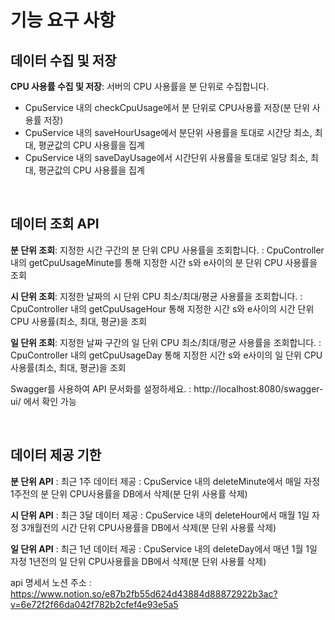 # 기능 요구 사항



## 데이터 수집 및 저장


**CPU 사용률 수집 및 저장**: 서버의 CPU 사용률을 분 단위로 수집합니다.
- CpuService 내의 checkCpuUsage에서 분 단위로 CPU사용률 저장(분 단위 사용률 저장)
- CpuService 내의 saveHourUsage에서 분단위 사용률을 토대로 시간당 최소, 최대, 평균값의 CPU 사용률을 집계
- CpuService 내의 saveDayUsage에서 시간단위 사용률을 토대로 일당 최소, 최대, 평균값의 CPU 사용률을 집계


<br/>


## 데이터 조회 API

**분 단위 조회**: 지정한 시간 구간의 분 단위 CPU 사용률을 조회합니다. : CpuController 내의 getCpuUsageMinute를 통해 지정한 시간 s와 e사이의 분 단위 CPU 사용률을 조회


**시 단위 조회**: 지정한 날짜의 시  단위 CPU 최소/최대/평균 사용률을 조회합니다. : CpuController 내의 getCpuUsageHour 통해 지정한 시간 s와 e사이의 시간 단위 CPU 사용률(최소, 최대, 평균)을 조회



**일 단위 조회**: 지정한 날짜 구간의 일  단위 CPU 최소/최대/평균 사용률을 조회합니다. : CpuController 내의 getCpuUsageDay 통해 지정한 시간 s와 e사이의 일 단위 CPU 사용률(최소, 최대, 평균)을 조회



Swagger를 사용하여 API 문서화를 설정하세요. : http://localhost:8080/swagger-ui/ 에서 확인 가능


<br/>


## 데이터 제공 기한


**분 단위 API** : 최근 1주 데이터 제공 : CpuService 내의 deleteMinute에서  매일 자정 1주전의 분 단위 CPU사용률을 DB에서 삭제(분 단위 사용률 삭제)


**시 단위 API** : 최근 3달 데이터 제공 : CpuService 내의 deleteHour에서  매월 1일 자정 3개월전의 시간 단위 CPU사용률을 DB에서 삭제(분 단위 사용률 삭제)


**일 단위 API** : 최근 1년 데이터 제공 : CpuService 내의 deleteDay에서  매년 1월 1일 자정 1년전의 일 단위 CPU사용률을 DB에서 삭제(분 단위 사용률 삭제)


api 명세서 노션 주소 : https://www.notion.so/e87b2fb55d624d43884d88872922b3ac?v=6e72f2f66da042f782b2cfef4e93e5a5
